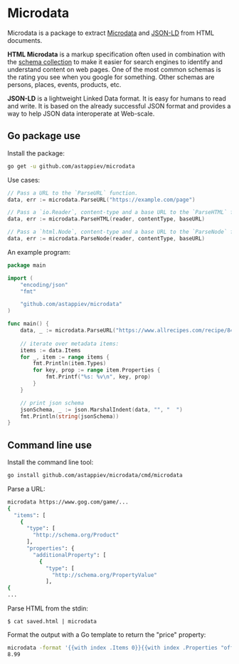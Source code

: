 # Microdata

Microdata is a package to extract [Microdata](https://www.w3.org/TR/microdata/) and [JSON-LD](https://www.w3.org/TR/json-ld/) from HTML documents.

__HTML Microdata__ is a markup specification often used in combination with the [schema collection](https://schema.org/docs/schemas.html) to make it easier for search engines to identify and understand content on web pages. One of the most common schemas is the rating you see when you google for something. Other schemas are persons, places, events, products, etc.

__JSON-LD__ is a lightweight Linked Data format. It is easy for humans to read and write. It is based on the already successful JSON format and provides a way to help JSON data interoperate at Web-scale.


## Go package use

Install the package:

```sh
go get -u github.com/astappiev/microdata
```

Use cases:
```go
// Pass a URL to the `ParseURL` function.
data, err := microdata.ParseURL("https://example.com/page")

// Pass a `io.Reader`, content-type and a base URL to the `ParseHTML` function.
data, err := microdata.ParseHTML(reader, contentType, baseURL)

// Pass a `html.Node`, content-type and a base URL to the `ParseNode` function.
data, err := microdata.ParseNode(reader, contentType, baseURL)
```

An example program:
```go
package main

import (
    "encoding/json"
    "fmt"

    "github.com/astappiev/microdata"
)

func main() {
    data, _ := microdata.ParseURL("https://www.allrecipes.com/recipe/84450/ukrainian-red-borscht-soup/")
    
    // iterate over metadata items:
    items := data.Items
	for _, item := range items {
		fmt.Println(item.Types)
		for key, prop := range item.Properties {
			fmt.Printf("%s: %v\n", key, prop)
		}
	}

    // print json schema
    jsonSchema, _ := json.MarshalIndent(data, "", "  ")
    fmt.Println(string(jsonSchema))
}
```


## Command line use

Install the command line tool:

```sh
go install github.com/astappiev/microdata/cmd/microdata
```

Parse a URL:

```sh
microdata https://www.gog.com/game/...
{
  "items": [
    {
      "type": [
        "http://schema.org/Product"
      ],
      "properties": {
        "additionalProperty": [
          {
            "type": [
              "http://schema.org/PropertyValue"
            ],
{
...
```

Parse HTML from the stdin:

```
$ cat saved.html | microdata
```

Format the output with a Go template to return the "price" property:

```sh
microdata -format '{{with index .Items 0}}{{with index .Properties "offers" 0}}{{with index .Properties "price" 0 }}{{ . }}{{end}}{{end}}{{end}}' https://www.gog.com/game/...
8.99
```
